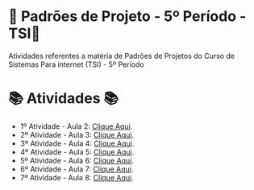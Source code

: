 # 🚀 Padrões de Projeto - 5º Período - TSI🚀
Atividades referentes a matéria de Padrões de Projetos do Curso de Sistemas Para internet (TSI) - 5º Período


#  📚 Atividades 📚
- 1º Atividade - Aula 2: [Clique Aqui](https://github.com/Hugo-Machado02/padroes-projeto-atividades/tree/1º-Atividade-Aula-2).
- 2º Atividade - Aula 3: [Clique Aqui](https://github.com/Hugo-Machado02/padroes-projeto-atividades/tree/2º-Atividade-Aula-3).
- 3º Atividade - Aula 4: [Clique Aqui](https://github.com/Hugo-Machado02/padroes-projeto-atividades/tree/3º-Atividade-Aula-4).
- 4º Atividade - Aula 5: [Clique Aqui](https://github.com/Hugo-Machado02/padroes-projeto-atividades/tree/4º-Atividade-Aula-5).
- 5º Atividade - Aula 6: [Clique Aqui](https://github.com/Hugo-Machado02/padroes-projeto-atividades/tree/5º-Atividade-Aula-6).
- 6º Atividade - Aula 7: [Clique Aqui](https://github.com/Hugo-Machado02/padroes-projeto-atividades/tree/6º-Atividade-Aula-7).
- 7º Atividade - Aula 8: [Clique Aqui](https://github.com/Hugo-Machado02/padroes-projeto-atividades/tree/7º-Atividade-Aula-8).
